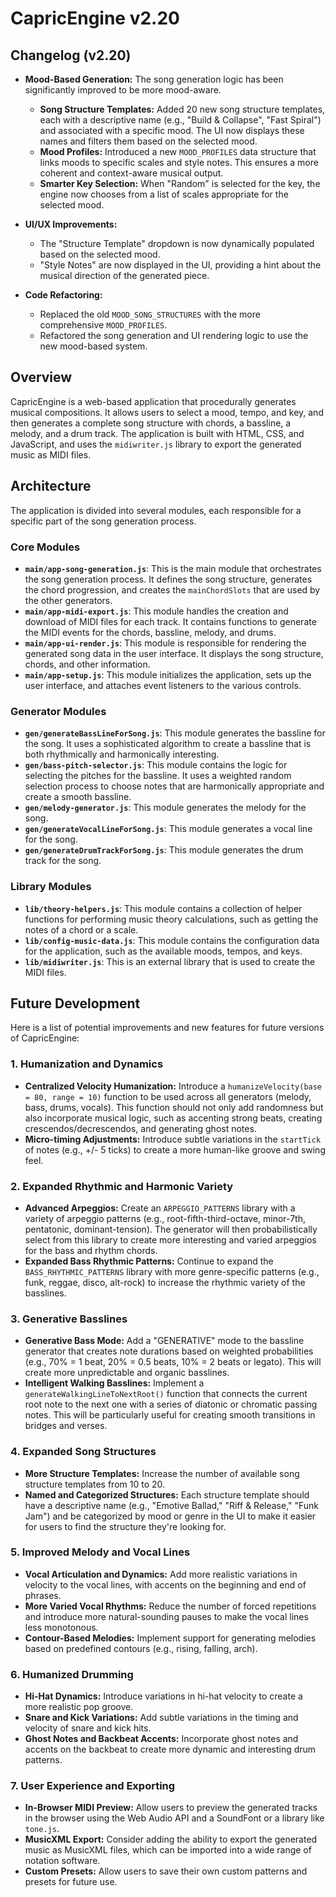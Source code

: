 # CapricEngine v2.20


## Changelog (v2.20)


*   **Mood-Based Generation:** The song generation logic has been significantly improved to be more mood-aware.
    *   **Song Structure Templates:** Added 20 new song structure templates, each with a descriptive name (e.g., "Build & Collapse", "Fast Spiral") and associated with a specific mood. The UI now displays these names and filters them based on the selected mood.
    *   **Mood Profiles:** Introduced a new `MOOD_PROFILES` data structure that links moods to specific scales and style notes. This ensures a more coherent and context-aware musical output.
    *   **Smarter Key Selection:** When "Random" is selected for the key, the engine now chooses from a list of scales appropriate for the selected mood.

*   **UI/UX Improvements:**
    *   The "Structure Template" dropdown is now dynamically populated based on the selected mood.
    *   "Style Notes" are now displayed in the UI, providing a hint about the musical direction of the generated piece.

*   **Code Refactoring:**
    *   Replaced the old `MOOD_SONG_STRUCTURES` with the more comprehensive `MOOD_PROFILES`.
    *   Refactored the song generation and UI rendering logic to use the new mood-based system.

## Overview

CapricEngine is a web-based application that procedurally generates musical compositions. It allows users to select a mood, tempo, and key, and then generates a complete song structure with chords, a bassline, a melody, and a drum track. The application is built with HTML, CSS, and JavaScript, and uses the `midiwriter.js` library to export the generated music as MIDI files.

## Architecture

The application is divided into several modules, each responsible for a specific part of the song generation process.

### Core Modules

*   **`main/app-song-generation.js`**: This is the main module that orchestrates the song generation process. It defines the song structure, generates the chord progression, and creates the `mainChordSlots` that are used by the other generators.
*   **`main/app-midi-export.js`**: This module handles the creation and download of MIDI files for each track. It contains functions to generate the MIDI events for the chords, bassline, melody, and drums.
*   **`main/app-ui-render.js`**: This module is responsible for rendering the generated song data in the user interface. It displays the song structure, chords, and other information.
*   **`main/app-setup.js`**: This module initializes the application, sets up the user interface, and attaches event listeners to the various controls.

### Generator Modules


*   **`gen/generateBassLineForSong.js`**: This module generates the bassline for the song. It uses a sophisticated algorithm to create a bassline that is both rhythmically and harmonically interesting.
*   **`gen/bass-pitch-selector.js`**: This module contains the logic for selecting the pitches for the bassline. It uses a weighted random selection process to choose notes that are harmonically appropriate and create a smooth bassline.
*   **`gen/melody-generator.js`**: This module generates the melody for the song.
*   **`gen/generateVocalLineForSong.js`**: This module generates a vocal line for the song.
*   **`gen/generateDrumTrackForSong.js`**: This module generates the drum track for the song.

### Library Modules

*   **`lib/theory-helpers.js`**: This module contains a collection of helper functions for performing music theory calculations, such as getting the notes of a chord or a scale.
*   **`lib/config-music-data.js`**: This module contains the configuration data for the application, such as the available moods, tempos, and keys.
*   **`lib/midiwriter.js`**: This is an external library that is used to create the MIDI files.

## Future Development

Here is a list of potential improvements and new features for future versions of CapricEngine:

### 1. Humanization and Dynamics

*   **Centralized Velocity Humanization:** Introduce a `humanizeVelocity(base = 80, range = 10)` function to be used across all generators (melody, bass, drums, vocals). This function should not only add randomness but also incorporate musical logic, such as accenting strong beats, creating crescendos/decrescendos, and generating ghost notes.
*   **Micro-timing Adjustments:** Introduce subtle variations in the `startTick` of notes (e.g., +/- 5 ticks) to create a more human-like groove and swing feel.

### 2. Expanded Rhythmic and Harmonic Variety

*   **Advanced Arpeggios:** Create an `ARPEGGIO_PATTERNS` library with a variety of arpeggio patterns (e.g., root-fifth-third-octave, minor-7th, pentatonic, dominant-tension). The generator will then probabilistically select from this library to create more interesting and varied arpeggios for the bass and rhythm chords.
*   **Expanded Bass Rhythmic Patterns:** Continue to expand the `BASS_RHYTHMIC_PATTERNS` library with more genre-specific patterns (e.g., funk, reggae, disco, alt-rock) to increase the rhythmic variety of the basslines.

### 3. Generative Basslines

*   **Generative Bass Mode:** Add a "GENERATIVE" mode to the bassline generator that creates note durations based on weighted probabilities (e.g., 70% = 1 beat, 20% = 0.5 beats, 10% = 2 beats or legato). This will create more unpredictable and organic basslines.
*   **Intelligent Walking Basslines:** Implement a `generateWalkingLineToNextRoot()` function that connects the current root note to the next one with a series of diatonic or chromatic passing notes. This will be particularly useful for creating smooth transitions in bridges and verses.

### 4. Expanded Song Structures

*   **More Structure Templates:** Increase the number of available song structure templates from 10 to 20.
*   **Named and Categorized Structures:** Each structure template should have a descriptive name (e.g., "Emotive Ballad," "Riff & Release," "Funk Jam") and be categorized by mood or genre in the UI to make it easier for users to find the structure they're looking for.

### 5. Improved Melody and Vocal Lines

*   **Vocal Articulation and Dynamics:** Add more realistic variations in velocity to the vocal lines, with accents on the beginning and end of phrases.
*   **More Varied Vocal Rhythms:** Reduce the number of forced repetitions and introduce more natural-sounding pauses to make the vocal lines less monotonous.
*   **Contour-Based Melodies:** Implement support for generating melodies based on predefined contours (e.g., rising, falling, arch).

### 6. Humanized Drumming

*   **Hi-Hat Dynamics:** Introduce variations in hi-hat velocity to create a more realistic pop groove.
*   **Snare and Kick Variations:** Add subtle variations in the timing and velocity of snare and kick hits.
*   **Ghost Notes and Backbeat Accents:** Incorporate ghost notes and accents on the backbeat to create more dynamic and interesting drum patterns.

### 7. User Experience and Exporting

*   **In-Browser MIDI Preview:** Allow users to preview the generated tracks in the browser using the Web Audio API and a SoundFont or a library like `tone.js`.
*   **MusicXML Export:** Consider adding the ability to export the generated music as MusicXML files, which can be imported into a wide range of notation software.
*   **Custom Presets:** Allow users to save their own custom patterns and presets for future use.
